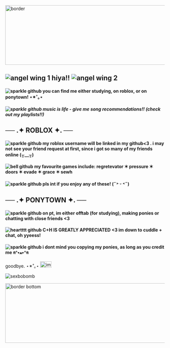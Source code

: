 <img width="1280" height="188" alt="border" src="https://github.com/user-attachments/assets/5ccac976-6b39-4fe4-bf71-36b934da2adf" />

## ![angel wing 1](https://github.com/user-attachments/assets/5b5228da-5458-461c-a123-7c95f7631663) hiya!! ![angel wing 2](https://github.com/user-attachments/assets/8337831d-6275-45f1-a9f1-c056d2036e6d)

#### ![sparkle github](https://github.com/user-attachments/assets/df0c6ad2-a9c7-4a33-8ca9-190ee133710c) you can find me either studying, on roblox, or on ponytown! ⋆✴︎˚｡⋆
##### ![sparkle github](https://github.com/user-attachments/assets/df0c6ad2-a9c7-4a33-8ca9-190ee133710c) music is life - give me song recommendations!! (check out my playlists!!)

## ── .✦ ROBLOX ✦. ──
#### ![sparkle github](https://github.com/user-attachments/assets/df0c6ad2-a9c7-4a33-8ca9-190ee133710c) my roblox username will be linked in my github<3 . i may not see your friend request at first, since i got so many of my friends online (╥﹏╥)
#### ![bell github](https://github.com/user-attachments/assets/f66b4b4c-6a90-4185-856a-89cd53807098) my favourite games include: regretevator ✶ pressure ✶ doors ✶ evade ✶ grace ✶ sewh
#### ![sparkle github](https://github.com/user-attachments/assets/df0c6ad2-a9c7-4a33-8ca9-190ee133710c) pls int if you enjoy any of these! (˶˃ ᵕ ˂˶)

## ── .✦ PONYTOWN ✦. ──
#### ![sparkle github](https://github.com/user-attachments/assets/df0c6ad2-a9c7-4a33-8ca9-190ee133710c) on pt, im either offtab (for studying), making ponies or chatting with close friends <3
#### ![heartttt github](https://github.com/user-attachments/assets/8f6c0cb7-230a-4b0e-ba7d-f9148209d8d1) C+H IS GREATLY APPRECIATED <3 im down to cuddle + chat, oh yyeess!
#### ![sparkle github](https://github.com/user-attachments/assets/df0c6ad2-a9c7-4a33-8ca9-190ee133710c) i dont mind you copying my ponies, as long as you credit me ฅ^•ﻌ•^ฅ
goodbye. ⋆✴︎˚｡⋆ <img width="36" height="20" alt="image" src="https://github.com/user-attachments/assets/73f91f39-92c6-418d-837d-0c6f48a86558" />

![sexbobomb](https://github.com/user-attachments/assets/e89edbd7-f517-4494-8335-20fbceb1dc25)

<img width="1280" height="188" alt="border bottom" src="https://github.com/user-attachments/assets/abef7035-810c-459f-8e26-c7eff5b94325" />

<!--
**alexstikks/alexstikks** is a ✨ _special_ ✨ repository because its `README.md` (this file) appears on your GitHub profile.

Here are some ideas to get you started:

- 🔭 I’m currently working on ...
- 🌱 I’m currently learning ...
- 👯 I’m looking to collaborate on ...
- 🤔 I’m looking for help with ...
- 💬 Ask me about ...
- 📫 How to reach me: ...
- 😄 Pronouns: ...
- ⚡ Fun fact: ...
-->
